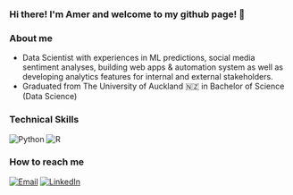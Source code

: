 ### Hi there! I'm Amer and welcome to my github page! 👋

### About me
- Data Scientist with experiences in ML predictions, social media sentiment analyses, building web apps & automation system as well as developing analytics features for internal and external stakeholders.
- Graduated from The University of Auckland 🇳🇿 in Bachelor of Science (Data Science)

### Technical Skills
<img alt="Python" src="https://img.shields.io/badge/Python-FFD43B?style=for-the-badge&logo=python&logoColor=blue"/>
<img alt="R" src="https://img.shields.io/badge/R-276DC3?style=for-the-badge&logo=r&logoColor=white"/>

### How to reach me
[<img alt="Email" src="https://img.shields.io/badge/Gmail-D14836?style=for-the-badge&logo=gmail&logoColor=white"/>][email]
[<img alt="LinkedIn" src="https://img.shields.io/badge/LinkedIn-0077B5?style=for-the-badge&logo=linkedin&logoColor=white"/>][linkedin]


[email]: amerwafiy9@yahoo.com
[linkedin]: https://www.linkedin.com/in/amerwafiy/
